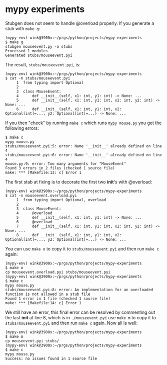 # mypy experiments

Stubgen does not seem to handle @overload properly. If
you generate a stub with `make g`:
```
(mypy-env) wink@3900x:~/prgs/python/projects/mypy-experiments
$ make g
stubgen mouseevent.py -o stubs
Processed 1 modules
Generated stubs/mouseevent.pyi
```
The result, `stubs/mouseevent.pyi`, is:
```
(mypy-env) wink@3900x:~/prgs/python/projects/mypy-experiments
$ cat -n stubs/mouseevent.pyi 
     1	from typing import Optional
     2	
     3	class MouseEvent:
     4	    def __init__(self, x1: int, y1: int) -> None: ...
     5	    def __init__(self, x1: int, y1: int, x2: int, y2: int) -> None: ...
     6	    def __init__(self, x1: int, y1: int, x2: Optional[int]=..., y2: Optional[int]=...) -> None: ...
```
If you then "check" by running `make c` which runs `mypy mouse.py`
you get the following errors:
```
$ make c
mypy mouse.py
stubs/mouseevent.pyi:5: error: Name '__init__' already defined on line 4
stubs/mouseevent.pyi:6: error: Name '__init__' already defined on line 4
mouse.py:9: error: Too many arguments for "MouseEvent"
Found 3 errors in 2 files (checked 1 source file)
make: *** [Makefile:13: c] Error 1
```
The first stab at fixing is to decorate the first two
__init__'s with @overload:
```
(mypy-env) wink@3900x:~/prgs/python/projects/mypy-experiments
$ cat -n mouseevent.overload.pyi 
     1	from typing import Optional, overload
     2	
     3	class MouseEvent:
     4	    @overload
     5	    def __init__(self, x1: int, y1: int) -> None: ...
     6	    @overload
     7	    def __init__(self, x1: int, y1: int, x2: int, y2: int) -> None: ...
     8	    def __init__(self, x1: int, y1: int, x2: Optional[int]=..., y2: Optional[int]=...) -> None: ...
```
You can use `make o` to copy it to `stubs/mouseevent.pyi` and
then run `make c` again:
```
(mypy-env) wink@3900x:~/prgs/python/projects/mypy-experiments
$ make o
cp mouseevent.overload.pyi stubs/mouseevent.pyi
(mypy-env) wink@3900x:~/prgs/python/projects/mypy-experiments
$ make c
mypy mouse.py
stubs/mouseevent.pyi:8: error: An implementation for an overloaded function is not allowed in a stub file
Found 1 error in 1 file (checked 1 source file)
make: *** [Makefile:14: c] Error 1
```
We still have an error, this final error can be resolved
by commenting out the last __init__ at line 8, which is in
`./mouseevent.pyi` use `make m` to copy it to `stubs/mouseevent.pyi`
and then run `make c` again. Now all is well:
```
(mypy-env) wink@3900x:~/prgs/python/projects/mypy-experiments
$ make m
cp mouseevent.pyi stubs/
(mypy-env) wink@3900x:~/prgs/python/projects/mypy-experiments
$ make c
mypy mouse.py
Success: no issues found in 1 source file
```
